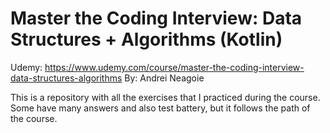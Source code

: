 #  Master the Coding Interview: Data Structures + Algorithms  (Kotlin)

Udemy: https://www.udemy.com/course/master-the-coding-interview-data-structures-algorithms
By: Andrei Neagoie

This is a repository with all the exercises that I practiced during the course.
Some have many answers and also test battery, but it follows the path of the course.


